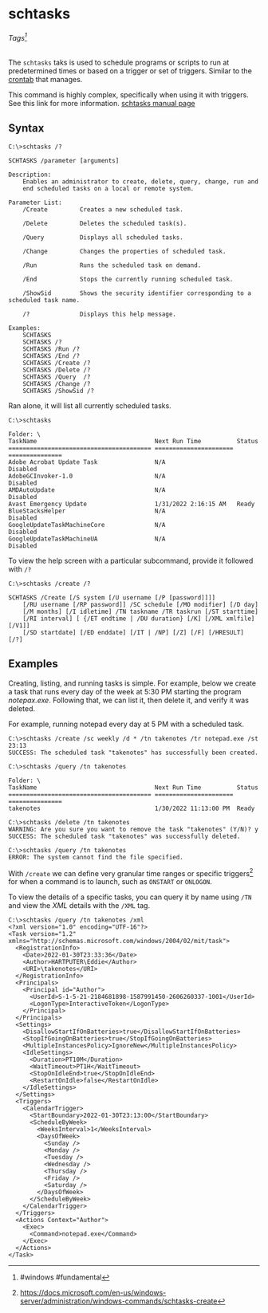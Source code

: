 # schtasks
###### Tags[^1]
The `schtasks` taks is used to schedule programs or scripts to run at predetermined times or based on a trigger or set of triggers. Similar to the [crontab](../../Linux%20CLI%20Utilities/Fundamental%20Linux/crontab.md) that manages.

This command is highly complex, specifically when using it with triggers. See this link for more information. [schtasks manual page](https://docs.microsoft.com/en-us/windows-server/administration/windows-commands/schtasks-create)

## Syntax
```
C:\>schtasks /?

SCHTASKS /parameter [arguments]

Description:
    Enables an administrator to create, delete, query, change, run and
    end scheduled tasks on a local or remote system.

Parameter List:
    /Create         Creates a new scheduled task.

    /Delete         Deletes the scheduled task(s).

    /Query          Displays all scheduled tasks.

    /Change         Changes the properties of scheduled task.

    /Run            Runs the scheduled task on demand.

    /End            Stops the currently running scheduled task.

    /ShowSid        Shows the security identifier corresponding to a scheduled task name.

    /?              Displays this help message.

Examples:
    SCHTASKS
    SCHTASKS /?
    SCHTASKS /Run /?
    SCHTASKS /End /?
    SCHTASKS /Create /?
    SCHTASKS /Delete /?
    SCHTASKS /Query  /?
    SCHTASKS /Change /?
    SCHTASKS /ShowSid /?
```

Ran alone, it will list all currently scheduled tasks.

```
C:\>schtasks

Folder: \
TaskName                                 Next Run Time          Status
======================================== ====================== ===============
Adobe Acrobat Update Task                N/A                    Disabled
AdobeGCInvoker-1.0                       N/A                    Disabled
AMDAutoUpdate                            N/A                    Disabled
Avast Emergency Update                   1/31/2022 2:16:15 AM   Ready
BlueStacksHelper                         N/A                    Disabled
GoogleUpdateTaskMachineCore              N/A                    Disabled
GoogleUpdateTaskMachineUA                N/A                    Disabled
```

To view the help screen with a particular subcommand, provide it followed with `/?`

```
C:\>schtasks /create /?

SCHTASKS /Create [/S system [/U username [/P [password]]]]
    [/RU username [/RP password]] /SC schedule [/MO modifier] [/D day]
    [/M months] [/I idletime] /TN taskname /TR taskrun [/ST starttime]
    [/RI interval] [ {/ET endtime | /DU duration} [/K] [/XML xmlfile] [/V1]]
    [/SD startdate] [/ED enddate] [/IT | /NP] [/Z] [/F] [/HRESULT] [/?]
```
## Examples
Creating, listing, and running tasks is simple. For example, below we create a task that runs every day of the week at 5:30 PM starting the program *notepax.exe*. Following that, we can list it, then delete it, and verify it was deleted. 

For example, running notepad every day at 5 PM with a scheduled task. 

```
C:\>schtasks /create /sc weekly /d * /tn takenotes /tr notepad.exe /st 23:13
SUCCESS: The scheduled task "takenotes" has successfully been created.

C:\>schtasks /query /tn takenotes

Folder: \
TaskName                                 Next Run Time          Status
======================================== ====================== ===============
takenotes                                1/30/2022 11:13:00 PM  Ready

C:\>schtasks /delete /tn takenotes
WARNING: Are you sure you want to remove the task "takenotes" (Y/N)? y
SUCCESS: The scheduled task "takenotes" was successfully deleted.

C:\>schtasks /query /tn takenotes
ERROR: The system cannot find the file specified.
```

With `/create` we can define very granular time ranges or specific triggers[^2] for when a command is to launch, such as `ONSTART` or `ONLOGON`. 

To view the details of a specific tasks, you can query it by name using `/TN` and view the *XML* details with the `/XML` tag. 

```
C:\>schtasks /query /tn takenotes /xml
<?xml version="1.0" encoding="UTF-16"?>
<Task version="1.2" xmlns="http://schemas.microsoft.com/windows/2004/02/mit/task">
  <RegistrationInfo>
    <Date>2022-01-30T23:33:36</Date>
    <Author>HARTPUTER\Eddie</Author>
    <URI>\takenotes</URI>
  </RegistrationInfo>
  <Principals>
    <Principal id="Author">
      <UserId>S-1-5-21-2184681898-1587991450-2606260337-1001</UserId>
      <LogonType>InteractiveToken</LogonType>
    </Principal>
  </Principals>
  <Settings>
    <DisallowStartIfOnBatteries>true</DisallowStartIfOnBatteries>
    <StopIfGoingOnBatteries>true</StopIfGoingOnBatteries>
    <MultipleInstancesPolicy>IgnoreNew</MultipleInstancesPolicy>
    <IdleSettings>
      <Duration>PT10M</Duration>
      <WaitTimeout>PT1H</WaitTimeout>
      <StopOnIdleEnd>true</StopOnIdleEnd>
      <RestartOnIdle>false</RestartOnIdle>
    </IdleSettings>
  </Settings>
  <Triggers>
    <CalendarTrigger>
      <StartBoundary>2022-01-30T23:13:00</StartBoundary>
      <ScheduleByWeek>
        <WeeksInterval>1</WeeksInterval>
        <DaysOfWeek>
          <Sunday />
          <Monday />
          <Tuesday />
          <Wednesday />
          <Thursday />
          <Friday />
          <Saturday />
        </DaysOfWeek>
      </ScheduleByWeek>
    </CalendarTrigger>
  </Triggers>
  <Actions Context="Author">
    <Exec>
      <Command>notepad.exe</Command>
    </Exec>
  </Actions>
</Task>
```

 [^1]: #windows #fundamental 
 [^2]: https://docs.microsoft.com/en-us/windows-server/administration/windows-commands/schtasks-create
